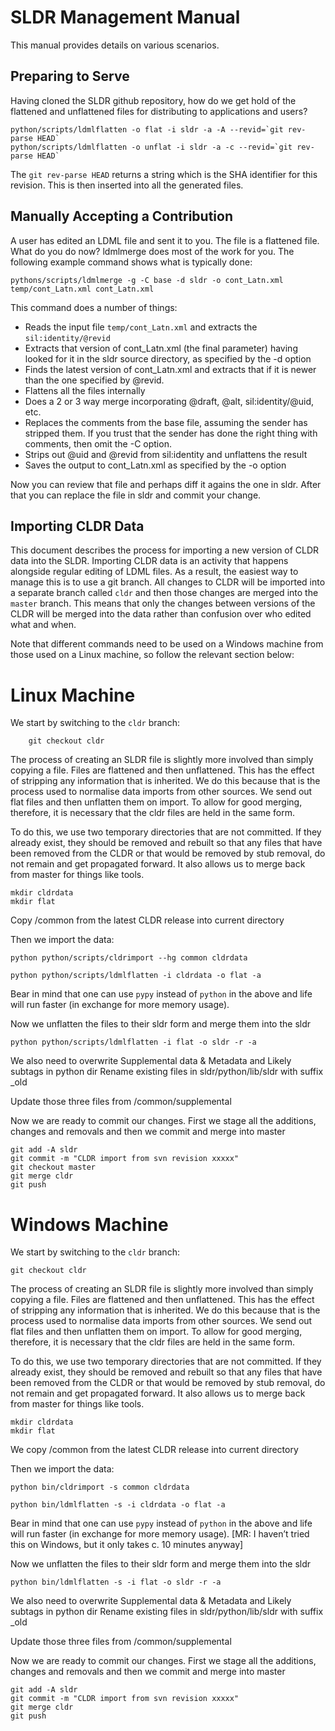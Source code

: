 # SLDR Management Manual

This manual provides details on various scenarios.

## Preparing to Serve

Having cloned the SLDR github repository, how do we get hold of the flattened and unflattened files
for distributing to applications and users?

    python/scripts/ldmlflatten -o flat -i sldr -a -A --revid=`git rev-parse HEAD`
    python/scripts/ldmlflatten -o unflat -i sldr -a -c --revid=`git rev-parse HEAD`

The `git rev-parse HEAD` returns a string which is the SHA identifier for this revision. This is then
inserted into all the generated files.

## Manually Accepting a Contribution

A user has edited an LDML file and sent it to you. The file is a flattened file. What do you do now?
ldmlmerge does most of the work for you. The following example command shows what is typically done:

    pythons/scripts/ldmlmerge -g -C base -d sldr -o cont_Latn.xml temp/cont_Latn.xml cont_Latn.xml

This command does a number of things:

*   Reads the input file `temp/cont_Latn.xml` and extracts the `sil:identity/@revid`
*   Extracts that version of cont_Latn.xml (the final parameter) having looked for it in the sldr source directory,
    as specified by the -d option
*   Finds the latest version of cont_Latn.xml and extracts that if it is newer than the one specified by @revid.
*   Flattens all the files internally
*   Does a 2 or 3 way merge incorporating @draft, @alt, sil:identity/@uid, etc.
*   Replaces the comments from the base file, assuming the sender has stripped them. If you trust that the
    sender has done the right thing with comments, then omit the -C option.
*   Strips out @uid and @revid from sil:identity and unflattens the result
*   Saves the output to cont_Latn.xml as specified by the -o option

Now you can review that file and perhaps diff it agains the one in sldr. After that you can replace the file
in sldr and commit your change.


## Importing CLDR Data

This document describes the process for importing a new version of CLDR data into the SLDR. Importing CLDR data is an activity that happens alongside regular editing of LDML files. As a result, the easiest way to manage this is to use a git branch. All changes to CLDR will be imported into a separate branch called `cldr` and then those changes are merged into the `master` branch. This means that only the changes between versions of the CLDR will be merged
into the data rather than confusion over who edited what and when.

Note that different commands need to be used on a Windows machine from those used on a Linux machine, so follow the relevant section below:

Linux Machine
=============
We start by switching to the `cldr` branch:

```
    git checkout cldr
```

The process of creating an SLDR file is slightly more involved than simply copying a file. Files are flattened and then unflattened. This has the effect of stripping any information that is inherited. We do this because that is the process used to normalise data imports from other sources. We send out flat files and then unflatten them on import. To allow for good merging, therefore, it is necessary that the cldr files are held in the same form.

To do this, we use two temporary directories that are not committed. If they already exist, they should be removed and rebuilt so that any files that have been removed from the CLDR or that would be removed by stub removal, do not remain and get propagated forward. It also allows us to merge back from master for things like tools.

    mkdir cldrdata
    mkdir flat

Copy /common from the latest CLDR release into current directory

Then we import the data:

    python python/scripts/cldrimport --hg common cldrdata    

    python python/scripts/ldmlflatten -i cldrdata -o flat -a

Bear in mind that one can use `pypy` instead of `python` in the above and life will run faster (in exchange for more memory usage).

Now we unflatten the files to their sldr form and merge them into the sldr

    python python/scripts/ldmlflatten -i flat -o sldr -r -a

We also need to overwrite Supplemental data & Metadata and Likely subtags in python dir
Rename existing files in sldr/python/lib/sldr with suffix _old

Update those three files from /common/supplemental

Now we are ready to commit our changes. First we stage all the additions, changes and removals and then we commit and merge into master

    git add -A sldr
    git commit -m "CLDR import from svn revision xxxxx"
    git checkout master
    git merge cldr
    git push

Windows Machine
===============
We start by switching to the `cldr` branch:

    git checkout cldr

The process of creating an SLDR file is slightly more involved than simply copying a file. Files are flattened and then unflattened. This has the effect of stripping any information that is inherited. We do this because that is the process used to normalise data imports from other sources. We send out flat files and then unflatten them on import. To allow for good merging, therefore, it is necessary that the cldr files are held in the same form.

To do this, we use two temporary directories that are not committed. If they already exist, they should be removed and rebuilt so that any files that have been removed from the CLDR or that would be removed by stub removal, do not remain and get propagated forward. It also allows us to merge back from master for things like tools.

    mkdir cldrdata
    mkdir flat

We copy /common from the latest CLDR release into current directory

Then we import the data:

    python bin/cldrimport -s common cldrdata    

    python bin/ldmlflatten -s -i cldrdata -o flat -a

Bear in mind that one can use `pypy` instead of `python` in the above and life will run faster (in exchange for more memory usage). [MR: I haven’t tried this on Windows, but it only takes c. 10 minutes anyway]

Now we unflatten the files to their sldr form and merge them into the sldr

    python bin/ldmlflatten -s -i flat -o sldr -r -a

We also need to overwrite Supplemental data & Metadata and Likely subtags in python dir
Rename existing files in sldr/python/lib/sldr with suffix _old

Update those three files from /common/supplemental

Now we are ready to commit our changes. First we stage all the additions, changes and removals and then we commit and merge into master

    git add -A sldr
    git commit -m "CLDR import from svn revision xxxxx"
    git merge cldr
    git push
